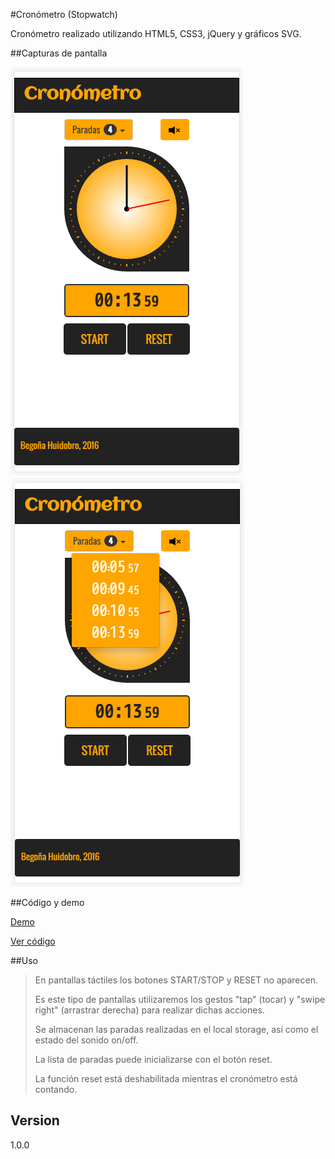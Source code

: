#Cronómetro (Stopwatch)

Cronómetro realizado utilizando HTML5, CSS3, jQuery y gráficos SVG.

##Capturas de pantalla

![](screencap/captura01.PNG) ![](screencap/captura02.PNG)

##Código y demo

[Demo](http://begoursus.github.io/cronometro/)

[Ver código](https://github.com/BegoUrsus/cronometro/tree/gh-pages)

##Uso

> En pantallas táctiles los botones START/STOP y RESET no aparecen.
> 
> Es este tipo de pantallas utilizaremos los gestos "tap" (tocar) y "swipe right" (arrastrar derecha) para realizar dichas acciones.
>
> Se almacenan las paradas realizadas en el local storage, así como el estado del sonido on/off.
>
> La lista de paradas puede inicializarse con el botón reset.
>
> La función reset está deshabilitada mientras el cronómetro está contando.

## Version

1.0.0


